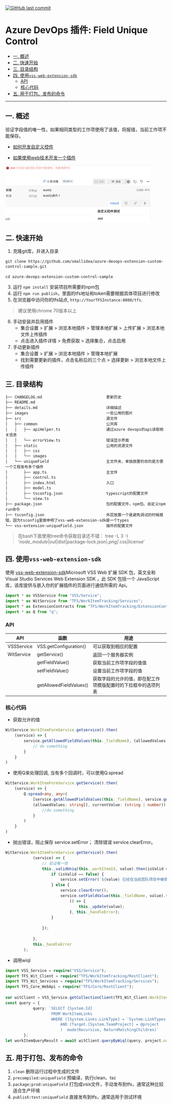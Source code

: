 [![GitHub last commit](https://img.shields.io/github/last-commit/smallidea/azure-devops-extension-custom-control-sample?logo=github&logoColor=white)](https://github.com/smallidea/azure-devops-extension-custom-control-sample) 


# Azure DevOps 插件: Field Unique Control

- [一. 概述](#一-概述)
- [二. 快速开始](#二-快速开始)
- [三. 目录结构](#三-目录结构)
- [四. 使用`vss-web-extension-sdk`](#四-使用vss-web-extension-sdk)         
    - [API](#api)
    - [核心代码](#核心代码)
- [五. 用于打包、发布的命令](#五-用于打包发布的命令)


---
## 一. 概述
 验证字段值的唯一性，如果相同类型的工作项使用了该值，将报错，当前工作项不能保存。

 - [如何开发自定义控件](https://www.visualstudio.com/en-us/docs/integrate/extensions/develop/custom-control)

 - [如果使用web技术开发一个插件](https://docs.microsoft.com/en-us/azure/devops/extend/get-started/node?view=azure-devops)

<img src='images/field_unique_1.png' style='border:1px; border-color: #CCC; width: 90%;' />

## 二. 快速开始 

1. 克隆git库，并进入目录

``` shell / cmd / bash
git clone https://github.com/smallidea/azure-devops-extension-custom-control-sample.git

cd azure-devops-extension-custom-control-sample
```
        
3. 运行 `npm install` 安装项目所需要的npm包
4. 运行 `npm run publish`，里面的tfs地址和token需要根据具体项目进行修改
5. 在浏览器中访问你的tfs站点, `http://YourTFSInstance:8080/tfs`.
> 建议使用chrome 70版本以上
6. 手动安装并启用插件
   - 集合设置 > 扩展 > 浏览本地插件 > 管理本地扩展 > 上传扩展 > 浏览本地文件上传插件
   - 点击进入插件详情 > 免费获取 > 选择集合，点击启用
7. 手动更新插件
   - 集合设置 > 扩展 > 浏览本地插件 > 管理本地扩展
   - 找到需要更新的插件，点击名称后的三个点 > 选择更新 > 浏览本地文件上传插件

## 三. 目录结构
```
├── CHANGELOG.md                            更新历史
├── README.md                               
├── details.md                              详细描述
├── images                                  一些公用的图片
├── src                                     源文件
│   ├── common                              公共库
│   │   ├── apiHelper.ts                    通过azure devops的api读取相关信息
│   │   └── errorView.ts                    错误显示界面
│   ├── static                              公用的资源文件
│   │   ├── css
│   │   └── images
│   └── uniqueField                         主文件夹，单独放置的目的是方便一个工程发布多个插件
│       ├── app.ts                          主文件
│       ├── control.ts                      
│       ├── index.html                      入口
│       ├── model.ts                        
│       ├── tsconfig.json                   typescript的配置文件
│       └── view.ts
├── package.json                            包的配置文件，npm包、自定义npm run命令
├── tsconfig.json                           外层放置一个是避免调试的时候报错，因为tsconfig里面申明了vss-web-extension-sdk是一个types
└── vss-extension-uniqueField.json          插件的配置文件

```
> 在bash下面使用tree命令获取目录还不错： tree -L 3 -I '*node_module*|out|dist|package-lock.json|*.png|*.css|license'

## 四. 使用`vss-web-extension-sdk`
使用 [vss-web-extension-sdk](https://github.com/microsoft/vss-web-extension-sdk)Microsoft VSS Web 扩展 SDK 包，英文全称 Visual Studio Services Web Extension SDK
，此 SDK 包括一个 JavaScript 库，该库提供与嵌入你的扩展插件的页面进行通信所需的 Api。

```typescript
import * as VSSService from "VSS/Service";
import * as WitService from "TFS/WorkItemTracking/Services";
import * as ExtensionContracts from "TFS/WorkItemTracking/ExtensionContracts";
import * as Q from "q";
```

### API
| API                | 函数                   | 用途                                                                     |
| ------------------ | --------------------------- | ------------------------------------------------------------------------- |
| VSSService         | VSS.getConfiguration()      | 可以获取到相应的配置      |
| WitService         | getService()                | 返回一个服务器实例                    |
|                    | getFieldValue()             | 获取当前工作项字段的值值                                    |
|                    | setFieldValue()             | 设置当前工作项字段的值       |
|                    | getAllowedFieldValues()     | 获取字段的允许的值，即在配工作项模版配置时的下拉框中的选项列表                                    |


### 核心代码

- 获取允许的值
```typescript
WitService.WorkItemFormService.getservice().then(
    (service) => {
        service.getAllowedFieldValues(this._fieldName), (allowedValues: string[]) => {
            // do something
        }
    }
)
```

- 使用Q来处理回调, 当有多个回调时，可以使用Q.spread

```typescript
WitService.WorkItemFormService.getService().then(
    (service) => {
        Q.spread<any, any>(
            [service.getAllowedFieldValues(this._fieldName), service.getFieldValue(this._fieldName)],
            (allowedValues: string[], currentValue: (string | number)) => {
                //do something
            }
        )
    }
)
```

- 抛出错误，阻止保存 service.setError； 清除错误 service.clearError。
```typescript
WitService.WorkItemFormService.getService().then(
            (service) => {
                // 验证唯一性
                this._validUniq(this._workItemId, value).then(isValid => {
                    if (isValid == false) {
                        service.setError(`${value} 已经在当前团队项目中被使用，请使用其他！`);
                    } else {
                        service.clearError();
                        service.setFieldValue(this._fieldName, value).then(
                            () => {
                                this._update(value);
                            }, this._handleError);
                    }

                });

            },
            this._handleError
        );
```

- 调用wiql
```typescript
import VSS_Service = require("VSS/Service");
import TFS_Wit_Client = require("TFS/WorkItemTracking/RestClient"); 
import TFS_Wit_Services = require("TFS/WorkItemTracking/Services");
import TFS_Core_WebApi = require("TFS/Core/RestClient");

var witClient = VSS_Service.getCollectionClient(TFS_Wit_Client.WorkItemTrackingHttpClient);
const query = {
            query: `SELECT [System.Id]
                    FROM WorkItemLinks 
                    WHERE ([System.Links.LinkType] = 'System.LinkTypes.Hierarchy-Forward') 
                        AND (Target.[System.TeamProject] = @project 
                        )  mode(Recursive, ReturnMatchingChildren)`
        };
let workItemQueryResult = await witClient.queryByWiql(query, project.name, null);
```

## 五. 用于打包、发布的命令
1. `clean`  删除运行过程中生成的文件
2. `precompiled:uniqueField`    预编译，执行clean、tsc
3. `package:prod:uniqueField`   打包成vsix文件，手动发布到tfs，通常这种比较适合生产环境
4. `publish:test:uniqueField`   直接发布到tfs，通常适用于测试环境